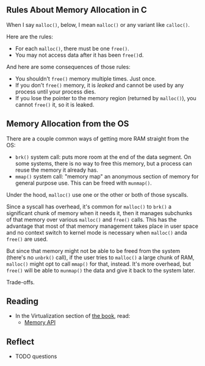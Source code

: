 ## Rules About Memory Allocation in C

When I say `malloc()`, below, I mean `malloc()` or any variant like
`calloc()`.

Here are the rules:

* For each `malloc()`, there must be one `free()`.
* You may not access data after it has been `free()`d.

And here are some consequences of those rules:

* You shouldn't `free()` memory multiple times. Just once.
* If you don't `free()` memory, it is _leaked_ and cannot be used by any
  process until your process dies.
* If you lose the pointer to the memory region (returned by `malloc()`),
  you cannot `free()` it, so it is leaked.

## Memory Allocation from the OS

There are a couple common ways of getting more RAM straight from the OS:

* `brk()` system call: puts more room at the end of the data segment. On
  some systems, there is no way to free this memory, but a process can
  reuse the memory it already has.
* `mmap()` system call: "memory map" an anonymous section of memory for
  general purpose use. This can be freed with `munmap()`.

Under the hood, `malloc()` use one or the other or both of those
syscalls.

Since a syscall has overhead, it's common for `malloc()` to `brk()` a
significant chunk of memory when it needs it, then it manages subchunks
of that memory over various `malloc()` and `free()` calls. This has the
advantage that most of that memory management takes place in user space
and no context switch to kernel mode is necessary when `malloc()` anda
`free()` are used.

But since that memory might not be able to be freed from the system
(there's no `unbrk()` call), if the user tries to `malloc()` a large
chunk of RAM, `malloc()` might opt to call `mmap()` for that, instead.
It's more overhead, but `free()` will be able to `munmap()` the data and
give it back to the system later.

Trade-offs.

## Reading

* In the Virtualization section of [the book](https://pages.cs.wisc.edu/~remzi/OSTEP/), read:
  * [Memory API](https://pages.cs.wisc.edu/~remzi/OSTEP/vm-api.pdf)
  
## Reflect

* TODO questions